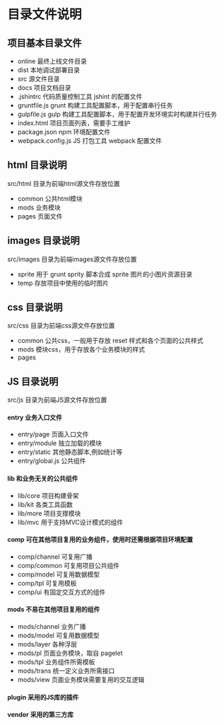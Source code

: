 # 目录文件说明

## 项目基本目录文件

- online 最终上线文件目录
- dist 本地调试部署目录
- src 源文件目录
- docs 项目文档目录
- .jshintrc 代码质量控制工具 jshint 的配置文件
- gruntfile.js grunt 构建工具配置脚本，用于配置串行任务
- gulpfile.js gulp 构建工具配置脚本，用于配置开发环境实时构建并行任务
- index.html 项目页面列表，需要手工维护
- package.json npm 环境配置文件
- webpack.config.js JS 打包工具 webpack 配置文件

## html 目录说明

src/html 目录为前端html源文件存放位置

- common 公共html模块
- mods 业务模块
- pages 页面文件

## images 目录说明

src/images 目录为前端images源文件存放位置

- sprite 用于 grunt sprity 脚本合成 sprite 图片的小图片资源目录
- temp 存放项目中使用的临时图片

## css 目录说明

src/css 目录为前端css源文件存放位置

- common 公共css，一般用于存放 reset 样式和各个页面的公共样式
- mods 模块css，用于存放各个业务模块的样式
- pages 

## JS 目录说明

src/js 目录为前端JS源文件存放位置

#### entry 业务入口文件

- entry/page 页面入口文件
- entry/module 独立加载的模块
- entry/static 其他静态脚本,例如统计等
- entry/global.js 公共组件

#### lib 和业务无关的公共组件

- lib/core 项目构建骨架
- lib/kit 各类工具函数
- lib/more 项目支撑模块
- lib/mvc 用于支持MVC设计模式的组件

#### comp 可在其他项目复用的业务组件，使用时还需根据项目环境配置

- comp/channel 可复用广播
- comp/common 可复用项目公共组件
- comp/model 可复用数据模型
- comp/tpl 可复用模板
- comp/ui 有固定交互方式的组件

#### mods 不易在其他项目复用的组件

- mods/channel 业务广播
- mods/model 可复用数据模型
- mods/layer 各种浮层 
- mods/pl 页面业务模块，取自 pagelet
- mods/tpl 业务组件所需模板
- mods/trans 统一定义业务所需接口
- mods/view 页面业务模块需要复用的交互逻辑

#### plugin 采用的JS库的插件

#### vendor 采用的第三方库

